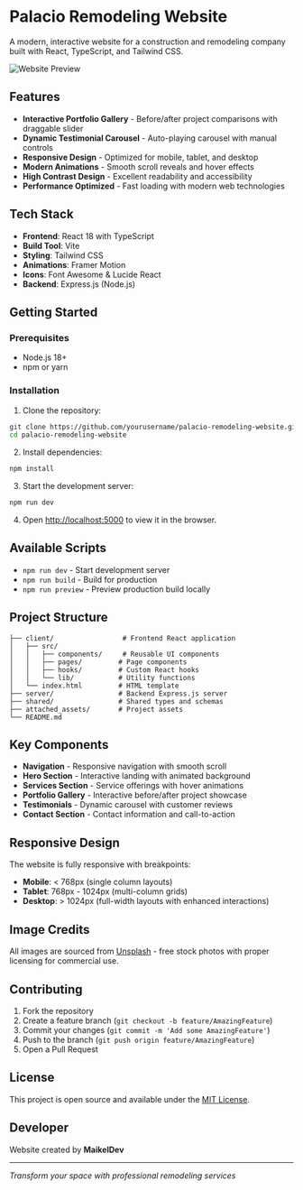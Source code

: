 # Palacio Remodeling Website

A modern, interactive website for a construction and remodeling company built with React, TypeScript, and Tailwind CSS.

![Website Preview](https://images.unsplash.com/photo-1581858726788-75bc0f6a952d?ixlib=rb-4.0.3&auto=format&fit=crop&w=800&h=400)

## Features

- **Interactive Portfolio Gallery** - Before/after project comparisons with draggable slider
- **Dynamic Testimonial Carousel** - Auto-playing carousel with manual controls
- **Responsive Design** - Optimized for mobile, tablet, and desktop
- **Modern Animations** - Smooth scroll reveals and hover effects
- **High Contrast Design** - Excellent readability and accessibility
- **Performance Optimized** - Fast loading with modern web technologies

## Tech Stack

- **Frontend**: React 18 with TypeScript
- **Build Tool**: Vite
- **Styling**: Tailwind CSS
- **Animations**: Framer Motion
- **Icons**: Font Awesome & Lucide React
- **Backend**: Express.js (Node.js)

## Getting Started

### Prerequisites

- Node.js 18+ 
- npm or yarn

### Installation

1. Clone the repository:
```bash
git clone https://github.com/yourusername/palacio-remodeling-website.git
cd palacio-remodeling-website
```

2. Install dependencies:
```bash
npm install
```

3. Start the development server:
```bash
npm run dev
```

4. Open [http://localhost:5000](http://localhost:5000) to view it in the browser.

## Available Scripts

- `npm run dev` - Start development server
- `npm run build` - Build for production
- `npm run preview` - Preview production build locally

## Project Structure

```
├── client/                 # Frontend React application
│   ├── src/
│   │   ├── components/     # Reusable UI components
│   │   ├── pages/         # Page components
│   │   ├── hooks/         # Custom React hooks
│   │   └── lib/           # Utility functions
│   └── index.html         # HTML template
├── server/                # Backend Express.js server
├── shared/                # Shared types and schemas
├── attached_assets/       # Project assets
└── README.md
```

## Key Components

- **Navigation** - Responsive navigation with smooth scroll
- **Hero Section** - Interactive landing with animated background
- **Services Section** - Service offerings with hover animations
- **Portfolio Gallery** - Interactive before/after project showcase
- **Testimonials** - Dynamic carousel with customer reviews
- **Contact Section** - Contact information and call-to-action

## Responsive Design

The website is fully responsive with breakpoints:
- **Mobile**: < 768px (single column layouts)
- **Tablet**: 768px - 1024px (multi-column grids)
- **Desktop**: > 1024px (full-width layouts with enhanced interactions)

## Image Credits

All images are sourced from [Unsplash](https://unsplash.com/) - free stock photos with proper licensing for commercial use.

## Contributing

1. Fork the repository
2. Create a feature branch (`git checkout -b feature/AmazingFeature`)
3. Commit your changes (`git commit -m 'Add some AmazingFeature'`)
4. Push to the branch (`git push origin feature/AmazingFeature`)
5. Open a Pull Request

## License

This project is open source and available under the [MIT License](LICENSE).

## Developer

Website created by **MaikelDev**

---

*Transform your space with professional remodeling services*
